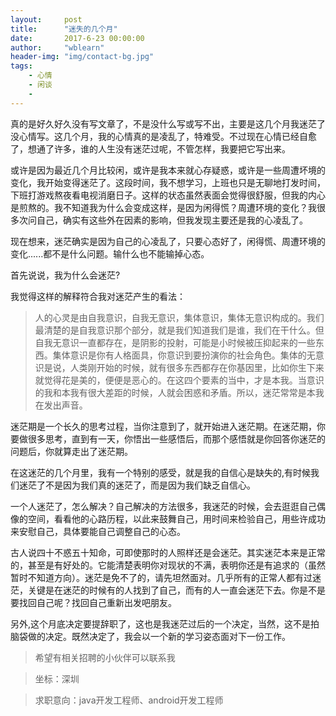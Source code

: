 ```yaml
---
layout:     post
title:      "迷失的几个月"
date:       2017-6-23 00:00:00
author:     "wblearn"
header-img: "img/contact-bg.jpg"
tags:
    - 心情
    - 闲谈
    - 
---
```


真的是好久好久没有写文章了，不是没什么写或写不出，主要是这几个月我迷茫了没心情写。这几个月，我的心情真的是凌乱了，特难受。不过现在心情已经自愈了，想通了许多，谁的人生没有迷茫过呢，不管怎样，我要把它写出来。

或许是因为最近几个月比较闲，或许是我本来就心存疑惑，或许是一些周遭坏境的变化，我开始变得迷茫了。这段时间，我不想学习，上班也只是无聊地打发时间，下班打游戏熬夜看电视消磨日子。这样的状态虽然表面会觉得很舒服，但我的内心是煎熬的。我不知道我为什么会变成这样，是因为闲得慌？周遭环境的变化？我很多次问自己，确实有这些外在因素的影响，但我发现主要还是我的心凌乱了。


现在想来，迷茫确实是因为自己的心凌乱了，只要心态好了，闲得慌、周遭环境的变化......都不是什么问题。输什么也不能输掉心态。


首先说说，我为什么会迷茫?

我觉得这样的解释符合我对迷茫产生的看法：

>人的心灵是由自我意识，自我无意识，集体意识，集体无意识构成的。我们最清楚的是自我意识那个部分，就是我们知道我们是谁，我们在干什么。但自我无意识一直都存在，是阴影的投射，可能是小时候被压抑起来的一些东西。集体意识是你有人格面具，你意识到要扮演你的社会角色。集体的无意识是说，人类刚开始的时候，就有很多东西都存在你基因里，比如你生下来就觉得花是美的，便便是恶心的。在这四个要素的当中，才是本我。当意识的我和本我有很大差距的时候，人就会困惑和矛盾。所以，迷茫常常是本我在发出声音。

迷茫期是一个长久的思考过程，当你注意到了，就开始进入迷茫期。在迷茫期，你要做很多思考，直到有一天，你悟出一些感悟后，而那个感悟就是你回答你迷茫的问题后，你就算走出了迷茫期。

在这迷茫的几个月里，我有一个特别的感受，就是我的自信心是缺失的,有时候我们迷茫了不是因为我们真的迷茫了，而是因为我们缺乏自信心。

一个人迷茫了，怎么解决？自己解决的方法很多，我迷茫的时候，会去逛逛自己偶像的空间，看看他的心路历程，以此来鼓舞自己，用时间来检验自己，用些许成功来安慰自己，具体要能自己调整自己的心态。

古人说四十不惑五十知命，可即使那时的人照样还是会迷茫。其实迷茫本来是正常的，甚至是有好处的。它能清楚表明你对现状的不满，表明你还是有追求的（虽然暂时不知道方向）。迷茫是免不了的，请先坦然面对。几乎所有的正常人都有过迷茫，关键是在迷茫的时候有的人找到了自己，而有的人一直会迷茫下去。你是不是要找回自己呢？找回自己重新出发吧朋友。

另外,这个月底决定要提辞职了，这也是我迷茫过后的一个决定，当然，这不是拍脑袋做的决定。既然决定了，我会以一个新的学习姿态面对下一份工作。

>希望有相关招聘的小伙伴可以联系我

>坐标：深圳


>求职意向：java开发工程师、android开发工程师